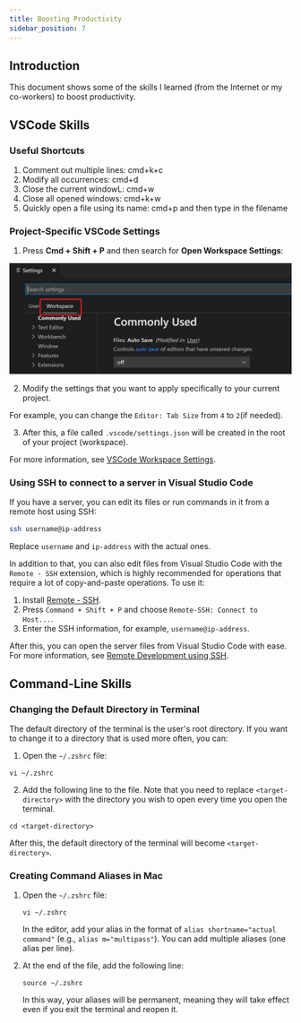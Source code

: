 ```yaml
---
title: Boosting Productivity
sidebar_position: 7
---
```


## Introduction

This document shows some of the skills I learned (from the Internet or my co-workers) to boost productivity.

## VSCode Skills

### Useful Shortcuts

1. Comment out multiple lines: cmd+k+c
1. Modify all occurrences: cmd+d
1. Close the current windowL: cmd+w
1. Close all opened windows: cmd+k+w
1. Quickly open a file using its name: cmd+p and then type in the filename

### Project-Specific VSCode Settings

1. Press **Cmd + Shift + P** and then search for **Open Workspace Settings**:

  ![settings-editor-workspace-tab](/img/development/settings-editor-workspace-tab.png)

2. Modify the settings that you want to apply specifically to your current project.

  For example, you can change the `Editor: Tab Size` from `4` to `2`(if needed).

3. After this, a file called `.vscode/settings.json` will be created in the root of your project (workspace).

  For more information, see [VSCode Workspace Settings](https://code.visualstudio.com/docs/getstarted/settings#_workspace-settings).

### Using SSH to connect to a server in Visual Studio Code

If you have a server, you can edit its files or run commands in it from a remote host using SSH:

  ```bash
  ssh username@ip-address
  ```

  Replace `username` and `ip-address` with the actual ones.

In addition to that, you can also edit files from Visual Studio Code with the `Remote - SSH` extension, which is highly recommended for operations that require a lot of copy-and-paste operations. To use it:

  1. Install [Remote - SSH](https://marketplace.visualstudio.com/items?itemName=ms-vscode-remote.remote-ssh).
  1. Press `Command + Shift + P` and choose `Remote-SSH: Connect to Host...`.
  1. Enter the SSH information, for example, `username@ip-address`.

After this, you can open the server files from Visual Studio Code with ease. For more information, see [Remote Development using SSH](https://code.visualstudio.com/docs/remote/ssh).

## Command-Line Skills
### Changing the Default Directory in Terminal

The default directory of the terminal is the user's root directory. If you want to change it to a directory that is used more often, you can:

1. Open the `~/.zshrc` file:

  ```
  vi ~/.zshrc
  ```

2. Add the following line to the file. Note that you need to replace `<target-directory>` with the directory you wish to open every time you open the terminal.

  ```
  cd <target-directory>
  ```
After this, the default directory of the terminal will become `<target-directory>`.

### Creating Command Aliases in Mac

1. Open the `~/.zshrc` file:

    ```
    vi ~/.zshrc
    ```

    In the editor, add your alias in the format of `alias shortname="actual command"` (e.g., `alias m="multipass"`). You can add multiple aliases (one alias per line).
2. At the end of the file, add the following line:

    ```
    source ~/.zshrc
    ```

    In this way, your aliases will be permanent, meaning they will take effect even if you exit the terminal and reopen it.